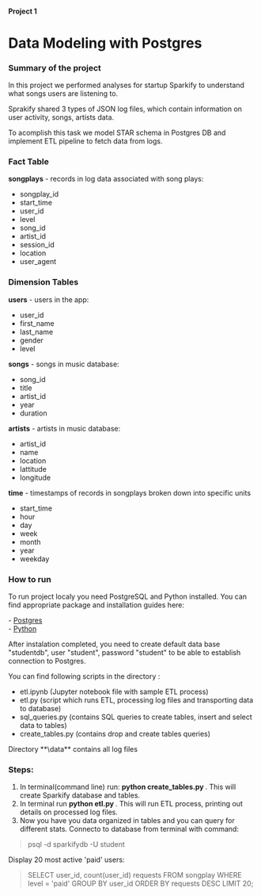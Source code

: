 <h4>Project 1</h4>
<h1>Data Modeling with Postgres</h1>

<h3>Summary of the project</h3>

<p>In this project we performed analyses for startup Sparkify to understand what songs users are listening to.</p>
<p>Sprakify shared 3 types of JSON log files, which contain information on user activity, songs, artists data.</p> 
<p>To acomplish this task we model STAR schema in Postgres DB and implement ETL pipeline to fetch data from logs. </p>

<h3>Fact Table </h3>

<b>songplays</b> - records in log data associated with song plays:
* songplay_id 
* start_time 
* user_id
* level
* song_id 
* artist_id 
* session_id
* location 
* user_agent

<h3>Dimension Tables</h3>

<b>users</b> - users in the app:
* user_id 
* first_name 
* last_name 
* gender 
* level

<b>songs</b> - songs in music database:
* song_id
* title
* artist_id 
* year
* duration

<b>artists</b> - artists in music database:
* artist_id 
* name 
* location 
* lattitude 
* longitude

<b>time</b> - timestamps of records in songplays broken down into specific units
* start_time 
* hour 
* day 
* week 
* month 
* year 
* weekday

<h3>How to run</h3>
<p>To run project localy you need PostgreSQL and Python installed. You can find appropriate package and installation guides here: </p>
- <a href="https://www.postgresql.org/download/">Postgres</a></br>
- <a href=""https://www.python.org/downloads/>Python</a>

<p>After instalation completed, you need to create default data base "studentdb", user "student", password "student" to be able to establish connection to Postgres. </p>

<p>You can find following scripts in the directory :
  
* etl.ipynb (Jupyter notebook file with sample ETL process)
* etl.py (script which runs ETL, processing log files and transporting data to database)
* sql_queries.py (contains SQL queries to create tables, insert and select data to tables)
* create_tables.py (contains drop and create tables queries)

</p>
<p>Directory **\data** contains all log files</p>

<h3>Steps:</h3> 

1. In terminal(command line) run: <b> python create_tables.py </b>. This will create Sparkify database and tables. 
2. In terminal run <b> python etl.py </b>. This will run ETL process, printing out details on processed log files. 
3. Now you have you data organized in tables and you can query for different stats. Connecto to database from terminal with command: 

> psql -d sparkifydb -U student

Display 20 most active 'paid' users:

> SELECT user_id, count(user_id) requests FROM songplay WHERE level = 'paid' GROUP BY user_id ORDER BY requests DESC LIMIT 20;


